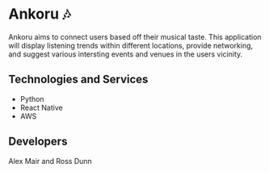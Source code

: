 # Ankoru :notes:
Ankoru aims to connect users based off their musical taste. This application will display listening trends within different locations, provide networking, and suggest various intersting events and venues in the users vicinity.

## Technologies and Services
- Python
- React Native
- AWS

## Developers
Alex Mair and Ross Dunn

